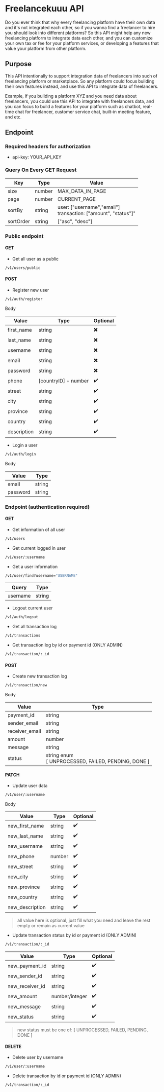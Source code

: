 # Freelancekuuu API

Do you ever think that why every freelancing platform have their own data and it's not integrated each other, so if you wanna find a freelancer to hire you should look into different platforms? So this API might help any new freelancing platform to integrate data each other, and you can customize your own tax or fee for your platform services, or developing a features that value your platform from other platform.

## Purpose

This API intentionally to support integration data of freelancers into such of freelancing platform or marketplace. So any platform could focus building their own features instead, and use this API to integrate data of freelancers.

Example, if you building a platform XYZ and you need data about freelancers, you could use this API to integrate with freelancers data, and you can focus to build a features for your platform such as chatbot, real-time chat for freelancer, customer service chat, built-in meeting feature, and etc.

## Endpoint

### Required headers for authorization

* api-key: YOUR_API_KEY

### Query On Every GET Request

| Key       | Type   | Value                                                              |
| --------- | ------ | ------------------------------------------------------------------ |
| size      | number | MAX_DATA_IN_PAGE                                                   |
| page      | number | CURRENT_PAGE                                                       |
| sortBy    | string | user: ["username","email"]<br />transaction: ["amount", "status"]" |
| sortOrder | string | ["asc", "desc"]                                                    |

### Public endpoint

#### GET

* Get all user as a public

```bash
/v1/users/public
```

#### POST

* Register new user

```bash
/v1/auth/register
```

Body

| Value       | Type                 | Optional |
| ----------- | -------------------- | -------- |
| first_name  | string               | ✖️     |
| last_name   | string               | ✖️     |
| username    | string               | ✖️     |
| email       | string               | ✖️     |
| password    | string               | ✖️     |
| phone       | [countryID] + number | ✔️     |
| street      | string               | ✔️     |
| city        | string               | ✔️     |
| province    | string               | ✔️     |
| country     | string               | ✔️     |
| description | string               | ✔️     |

* Login a user

```bash
/v1/auth/login
```

Body

| Value    | Type   |
| -------- | ------ |
| email    | string |
| password | string |

### Endpoint (authentication required)

#### GET

* Get information of all user

```bash
/v1/users
```

* Get current logged in user

```bash
/v1/user/:username
```

* Get a user information

```bash
/v1/user/find?username="USERNAME"
```

| Query    | Type   |
| -------- | ------ |
| username | string |

* Logout current user

```bash
/v1/auth/logout
```

* Get all transaction log

```bash
/v1/transactions
```

* Get transaction log by id or payment id (ONLY ADMIN)

```bash
/v1/transaction/:_id
```

#### POST

* Create new transaction log

```bash
/v1/transaction/new
```

Body

| Value          | Type                                                    |
| -------------- | ------------------------------------------------------- |
| payment_id     | string                                                  |
| sender_email   | string                                                  |
| receiver_email | string                                                  |
| amount         | number                                                  |
| message        | string                                                  |
| status         | string enum<br />[ UNPROCESSED, FAILED, PENDING, DONE ] |

#### PATCH

* Update user data

```bash
/v1/user/:username
```

Body

| Value           | Type   | Optional |
| --------------- | ------ | -------- |
| new_first_name  | string | ✔️     |
| new_last_name   | string | ✔️     |
| new_username    | string | ✔️     |
| new_phone       | number | ✔️     |
| new_street      | string | ✔️     |
| new_city        | string | ✔️     |
| new_province    | string | ✔️     |
| new_country     | string | ✔️     |
| new_description | string | ✔️     |

> all value here is optional, just fill what you need and leave the rest empty or remain as current value

* Update transaction status by id or payment id (ONLY ADMIN)

```bash
/v1/transaction/:_id
```

| Value           | Type           | Optional |
| --------------- | -------------- | -------- |
| new_payment_id  | string         | ✔️     |
| new_sender_id   | string         | ✔️     |
| new_receiver_id | string         | ✔️     |
| new_amount      | number/integer | ✔️     |
| new_message     | string         | ✔️     |
| new_status      | string         | ✔️     |

> new status must be one of:
> [ UNPROCESSED, FAILED, PENDING, DONE ]

#### DELETE

* Delete user by username

```bash
/v1/user/:username
```

* Delete transaction by id or payment id (ONLY ADMIN)

```bash
/v1/transaction/:_id
```
